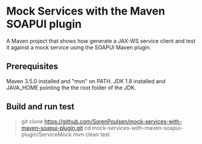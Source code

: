 # Mock Services with the Maven SOAPUI plugin

A Maven project that shows how generate a JAX-WS service client and test it against a mock service using the SOAPUI Maven plugin.

## Prerequisites

Maven 3.5.0 installed and "mvn" on PATH.
JDK 1.8 installed and JAVA_HOME pointing the the root folder of the JDK.

## Build and run test

>git clone https://github.com/SorenPoulsen/mock-services-with-maven-soapui-plugin.git
>cd mock-services-with-maven-soapui-plugin/ServiceMock
>mvn clean test

